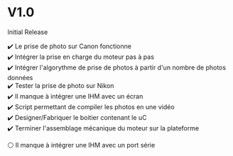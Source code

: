 # V1.0
Initial Release

✔️ Le prise de photo sur Canon fonctionne  
✔️ Intégrer la prise en charge du moteur pas à pas  
✔️ Intégrer l'algorythme de prise de photos à partir d'un nombre de photos données   
✔️ Tester la prise de photo sur Nikon   
✔️ Il manque à intégrer une IHM avec un écran  
✔️ Script permettant de compiler les photos en une vidéo  
✔️ Designer/Fabriquer le boitier contenant le uC  
✔️ Terminer l'assemblage mécanique du moteur sur la plateforme  

⚪️ Il manque à intégrer une IHM avec un port série  

